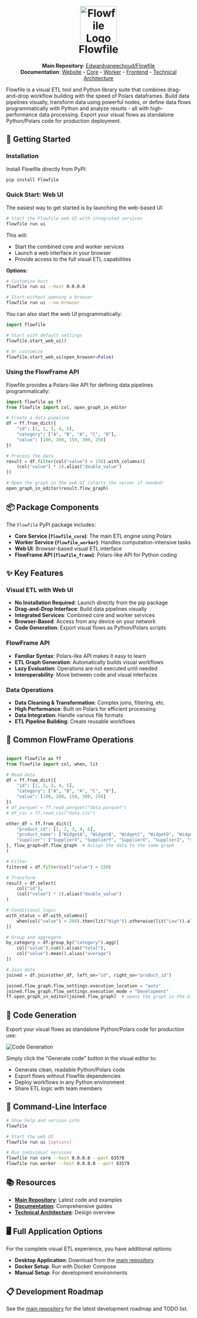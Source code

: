 <h1 align="center">
  <img src="https://raw.githubusercontent.com/Edwardvaneechoud/Flowfile/main/.github/images/logo.png" alt="Flowfile Logo" width="100">
  <br>
  Flowfile
</h1>

<p align="center">
  <b>Main Repository</b>: <a href="https://github.com/Edwardvaneechoud/Flowfile">Edwardvaneechoud/Flowfile</a><br>
  <b>Documentation</b>: 
  <a href="https://edwardvaneechoud.github.io/Flowfile/">Website</a> - 
  <a href="https://github.com/Edwardvaneechoud/Flowfile/blob/main/flowfile_core/README.md">Core</a> - 
  <a href="https://github.com/Edwardvaneechoud/Flowfile/blob/main/flowfile_worker/README.md">Worker</a> - 
  <a href="https://github.com/Edwardvaneechoud/Flowfile/blob/main/flowfile_frontend/README.md">Frontend</a> - 
  <a href="https://dev.to/edwardvaneechoud/building-flowfile-architecting-a-visual-etl-tool-with-polars-576c">Technical Architecture</a>
</p>

<p>
Flowfile is a visual ETL tool and Python library suite that combines drag-and-drop workflow building with the speed of Polars dataframes. Build data pipelines visually, transform data using powerful nodes, or define data flows programmatically with Python and analyze results - all with high-performance data processing. Export your visual flows as standalone Python/Polars code for production deployment.
</p>

## 🚀 Getting Started

### Installation

Install Flowfile directly from PyPI:

```bash
pip install Flowfile
```

### Quick Start: Web UI

The easiest way to get started is by launching the web-based UI:

```bash
# Start the Flowfile web UI with integrated services
flowfile run ui
```

This will:
- Start the combined core and worker services
- Launch a web interface in your browser
- Provide access to the full visual ETL capabilities

**Options:**
```bash
# Customize host
flowfile run ui --host 0.0.0.0

# Start without opening a browser
flowfile run ui --no-browser
```

You can also start the web UI programmatically:

```python
import flowfile

# Start with default settings
flowfile.start_web_ui()

# Or customize
flowfile.start_web_ui(open_browser=False)
```

### Using the FlowFrame API

Flowfile provides a Polars-like API for defining data pipelines programmatically:

```python
import flowfile as ff
from flowfile import col, open_graph_in_editor

# Create a data pipeline
df = ff.from_dict({
    "id": [1, 2, 3, 4, 5],
    "category": ["A", "B", "A", "C", "B"],
    "value": [100, 200, 150, 300, 250]
})

# Process the data
result = df.filter(col("value") > 150).with_columns([
    (col("value") * 2).alias("double_value")
])

# Open the graph in the web UI (starts the server if needed)
open_graph_in_editor(result.flow_graph)
```

## 📦 Package Components

The `Flowfile` PyPI package includes:

- **Core Service (`flowfile_core`)**: The main ETL engine using Polars
- **Worker Service (`flowfile_worker`)**: Handles computation-intensive tasks
- **Web UI**: Browser-based visual ETL interface
- **FlowFrame API (`flowfile_frame`)**: Polars-like API for Python coding

## ✨ Key Features

### Visual ETL with Web UI

- **No Installation Required**: Launch directly from the pip package
- **Drag-and-Drop Interface**: Build data pipelines visually
- **Integrated Services**: Combined core and worker services
- **Browser-Based**: Access from any device on your network
- **Code Generation**: Export visual flows as Python/Polars scripts

### FlowFrame API

- **Familiar Syntax**: Polars-like API makes it easy to learn
- **ETL Graph Generation**: Automatically builds visual workflows
- **Lazy Evaluation**: Operations are not executed until needed
- **Interoperability**: Move between code and visual interfaces

### Data Operations

- **Data Cleaning & Transformation**: Complex joins, filtering, etc.
- **High Performance**: Built on Polars for efficient processing
- **Data Integration**: Handle various file formats
- **ETL Pipeline Building**: Create reusable workflows

## 🔄 Common FlowFrame Operations

```python

import flowfile as ff
from flowfile import col, when, lit

# Read data
df = ff.from_dict({
    "id": [1, 2, 3, 4, 5],
    "category": ["A", "B", "A", "C", "B"],
    "value": [100, 200, 150, 300, 250]
})
# df_parquet = ff.read_parquet("data.parquet")
# df_csv = ff.read_csv("data.csv")

other_df = ff.from_dict({
    "product_id": [1, 2, 3, 4, 6],
    "product_name": ["WidgetA", "WidgetB", "WidgetC", "WidgetD", "WidgetE"],
    "supplier": ["SupplierX", "SupplierY", "SupplierX", "SupplierZ", "SupplierY"]
}, flow_graph=df.flow_graph  # Assign the data to the same graph
)

# Filter
filtered = df.filter(col("value") > 150)

# Transform
result = df.select(
    col("id"),
    (col("value") * 2).alias("double_value")
)

# Conditional logic
with_status = df.with_columns([
    when(col("value") > 200).then(lit("High")).otherwise(lit("Low")).alias("status")
])

# Group and aggregate
by_category = df.group_by("category").agg([
    col("value").sum().alias("total"),
    col("value").mean().alias("average")
])

# Join data
joined = df.join(other_df, left_on="id", right_on="product_id")

joined.flow_graph.flow_settings.execution_location = "auto"
joined.flow_graph.flow_settings.execution_mode = "Development"
ff.open_graph_in_editor(joined.flow_graph)  # opens the graph in the UI!

```

## 📝 Code Generation

Export your visual flows as standalone Python/Polars code for production use:

![Code Generation](https://raw.githubusercontent.com/Edwardvaneechoud/Flowfile/refs/heads/main/.github/images/generated_code.png)

Simply click the "Generate code" button in the visual editor to:
- Generate clean, readable Python/Polars code
- Export flows without Flowfile dependencies
- Deploy workflows in any Python environment
- Share ETL logic with team members

## 🧰 Command-Line Interface

```bash
# Show help and version info
flowfile

# Start the web UI
flowfile run ui [options]

# Run individual services
flowfile run core --host 0.0.0.0 --port 63578
flowfile run worker --host 0.0.0.0 --port 63579
```

## 📚 Resources

- **[Main Repository](https://github.com/Edwardvaneechoud/Flowfile)**: Latest code and examples
- **[Documentation](https://edwardvaneechoud.github.io/Flowfile/)**: Comprehensive guides
- **[Technical Architecture](https://dev.to/edwardvaneechoud/building-flowfile-architecting-a-visual-etl-tool-with-polars-576c)**: Design overview

## 🖥️ Full Application Options

For the complete visual ETL experience, you have additional options:

- **Desktop Application**: Download from the [main repository](https://github.com/Edwardvaneechoud/Flowfile#-getting-started)
- **Docker Setup**: Run with Docker Compose
- **Manual Setup**: For development environments

## 📋 Development Roadmap

See the [main repository](https://github.com/Edwardvaneechoud/Flowfile#-todo) for the latest development roadmap and TODO list.